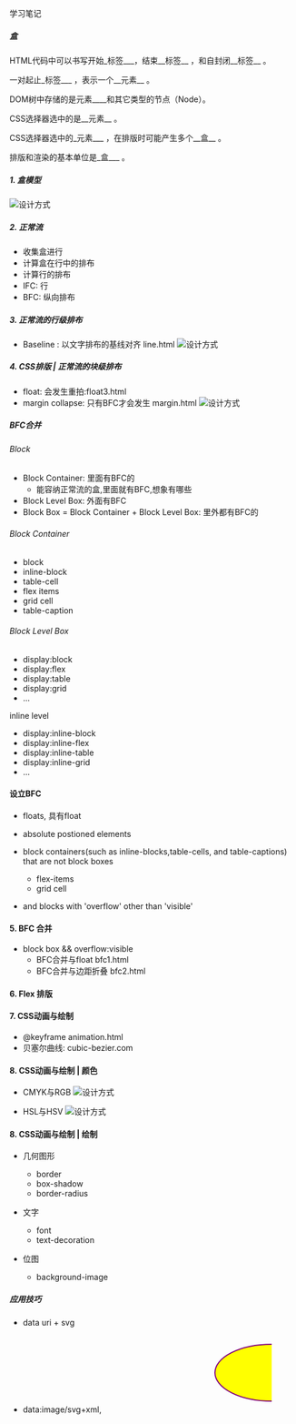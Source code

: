 学习笔记

##### 盒
HTML代码中可以书写开始_标签___，结束__标签__ ，和自封闭__标签__ 。

一对起止_标签___ ，表示一个__元素__ 。

DOM树中存储的是元素____和其它类型的节点（Node）。

CSS选择器选中的是__元素__ 。

CSS选择器选中的_元素___ ，在排版时可能产生多个__盒__ 。

排版和渲染的基本单位是_盒___ 。


##### 1. 盒模型

![设计方式](./1.png)


##### 2. 正常流
+ 收集盒进行
+ 计算盒在行中的排布
+ 计算行的排布
+ IFC: 行
+ BFC: 纵向排布

##### 3. 正常流的行级排布

+ Baseline : 以文字排布的基线对齐 line.html
![设计方式](./2.png)


##### 4. CSS排版 | 正常流的块级排布
+ float: 会发生重拍:float3.html
+ margin collapse: 只有BFC才会发生 margin.html
![设计方式](./3.png)

##### BFC合并

###### Block
+ Block Container: 里面有BFC的
    + 能容纳正常流的盒,里面就有BFC,想象有哪些
+ Block Level Box: 外面有BFC
+ Block Box = Block Container + Block Level Box: 里外都有BFC的

###### Block Container

+ block
+ inline-block
+ table-cell
+ flex items
+ grid cell
+ table-caption

###### Block Level Box
+ display:block
+ display:flex
+ display:table
+ display:grid
+ ...

inline level

+ display:inline-block
+ display:inline-flex
+ display:inline-table
+ display:inline-grid
+ ...

#### 设立BFC
+ floats, 具有float
+ absolute postioned elements
+ block containers(such as inline-blocks,table-cells, and table-captions) that are not block boxes
    + flex-items
    + grid cell

+ and blocks with 'overflow' other than 'visible'

#### 5. BFC 合并

+ block box && overflow:visible
    + BFC合并与float bfc1.html 
    + BFC合并与边距折叠 bfc2.html 

#### 6. Flex 排版


#### 7. CSS动画与绘制
+ @keyframe animation.html
+ 贝塞尔曲线: cubic-bezier.com

#### 8. CSS动画与绘制 | 颜色
+ CMYK与RGB
![设计方式](./4.png)

+ HSL与HSV
![设计方式](./5.png)

#### 8. CSS动画与绘制 | 绘制

+ 几何图形
    + border
    + box-shadow
    + border-radius

+ 文字
    + font
    + text-decoration

+ 位图
    + background-image


##### 应用技巧

+ data uri + svg
+ data:image/svg+xml,<svg xmlns="http://www.w3.org/2000/svg" version="1.1">
  <ellipse cx="300" cy="80" rx="100" ry="50"
  style="fill:yellow;stroke:purple;stroke-width:2"/>
</svg>
